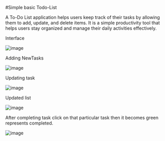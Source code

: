 #Simple basic Todo-List 

A To-Do List application helps users keep track of their tasks by allowing them to add, update, and delete items. It is a simple productivity tool that helps users stay organized and manage their daily activities effectively.

Interface

![image](https://github.com/user-attachments/assets/2aed3313-8601-48d8-83b3-5fe8f1607488)

Adding NewTasks

![image](https://github.com/user-attachments/assets/42e659ff-fed7-4eb7-b8c1-2c7afd9963b7)

Updating task

![image](https://github.com/user-attachments/assets/6c8abbc5-2139-4823-862f-0c13304d67fb)

Updated list

![image](https://github.com/user-attachments/assets/88a5ec12-3651-415f-94ff-f34db4aa344e)

After completing task click on that particular task then it becomes green represents completed.

![image](https://github.com/user-attachments/assets/cfb4c891-415c-4cad-a159-565af8ed81b0)

